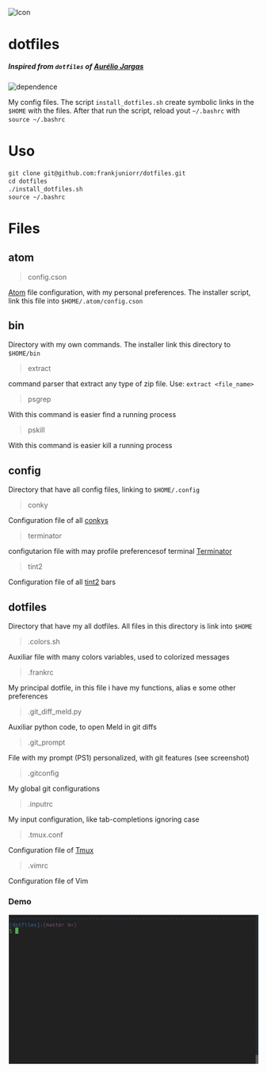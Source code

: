 <img alt="Icon" src="https://dotfiles.github.io/images/dotfiles-logo.png?raw=true" align="middle" height="114" width="400">

# dotfiles

##### Inspired from `dotfiles` of [Aurélio Jargas](https://github.com/aureliojargas/dotfiles)

![dependence](https://img.shields.io/badge/linux-ubuntu_18.04-212121.svg?style=true)

My config files.
The script `install_dotfiles.sh` create symbolic links in the `$HOME` with the files.
After that run the script, reload yout `~/.bashrc` with `source ~/.bashrc`

# Uso
```shell
git clone git@github.com:frankjuniorr/dotfiles.git
cd dotfiles
./install_dotfiles.sh
source ~/.bashrc
```

# Files

## atom

> config.cson

[Atom](https://atom.io/) file configuration, with my personal preferences. The installer script, link this file into `$HOME/.atom/config.cson`

## bin

Directory with my own commands. The installer link this directory to `$HOME/bin`

> extract

command parser that extract any type of zip file. Use: `extract <file_name>`

> psgrep

With this command is easier find a running process

> pskill

With this command is easier kill a running process

## config

Directory that have all config files, linking to `$HOME/.config`

> conky

Configuration file of all [conkys](https://github.com/brndnmtthws/conky)

> terminator

configutarion file with may profile preferencesof terminal [Terminator](https://launchpad.net/terminator)

> tint2

Configuration file of all [tint2](https://gitlab.com/o9000/tint2) bars

## dotfiles

Directory that have my all dotfiles. All files in this directory is link into `$HOME`

> .colors.sh

Auxiliar file with many colors variables, used to colorized messages

> .frankrc

My principal dotfile, in this file i have my functions, alias e some other preferences

> .git_diff_meld.py

Auxiliar python code, to open Meld in git diffs

> .git_prompt

File with my prompt (PS1) personalized, with git features (see screenshot)

> .gitconfig

My global git configurations

> .inputrc

My input configuration, like tab-completions ignoring case

> .tmux.conf

Configuration file of [Tmux](https://github.com/tmux/tmux/wiki)

> .vimrc

Configuration file of Vim

### Demo

<img alt="Icon" src="screenshots/prompt_example.gif?raw=true" align="center" hspace="1" vspace="1">

